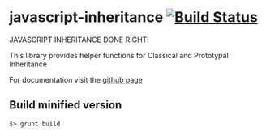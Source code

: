 javascript-inheritance [![Build Status](https://travis-ci.org/scaljeri/javascript-inheritance.png)](https://travis-ci.org/scaljeri/javascript-inheritance)
======================

JAVASCRIPT INHERITANCE DONE RIGHT!

This library provides helper functions for Classical and Prototypal Inheritance

For documentation visit the <a href="http://scaljeri.github.io/javascript-inheritance/">github page</a>

## Build minified version ##

    $> grunt build
